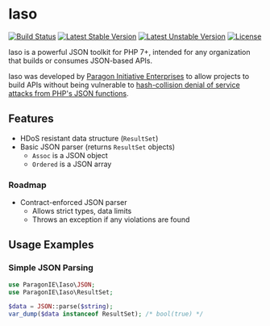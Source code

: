 # Iaso

[![Build Status](https://travis-ci.org/paragonie/iaso.svg?branch=master)](https://travis-ci.org/paragonie/iaso)
[![Latest Stable Version](https://poser.pugx.org/paragonie/iaso/v/stable)](https://packagist.org/packages/paragonie/iaso)
[![Latest Unstable Version](https://poser.pugx.org/paragonie/iaso/v/unstable)](https://packagist.org/packages/paragonie/iaso)
[![License](https://poser.pugx.org/paragonie/iaso/license)](https://packagist.org/packages/paragonie/iaso)

Iaso is a powerful JSON toolkit for PHP 7+, intended for any organization that
builds or consumes JSON-based APIs.
 
Iaso was developed by  [Paragon Initiative Enterprises](http://paragonie.com) to
allow projects to build APIs without being vulnerable to
[hash-collision denial of service attacks from PHP's JSON functions](http://lukasmartinelli.ch/web/2014/11/17/php-dos-attack-revisited.html).

## Features

* HDoS resistant data structure (`ResultSet`)
* Basic JSON parser (returns `ResultSet` objects)
  * `Assoc` is a JSON object
  * `Ordered` is a JSON array

### Roadmap

* Contract-enforced JSON parser
  * Allows strict types, data limits
  * Throws an exception if any violations are found

## Usage Examples

### Simple JSON Parsing

```php
use ParagonIE\Iaso\JSON;
use ParagonIE\Iaso\ResultSet;

$data = JSON::parse($string);
var_dump($data instanceof ResultSet); /* bool(true) */
```
